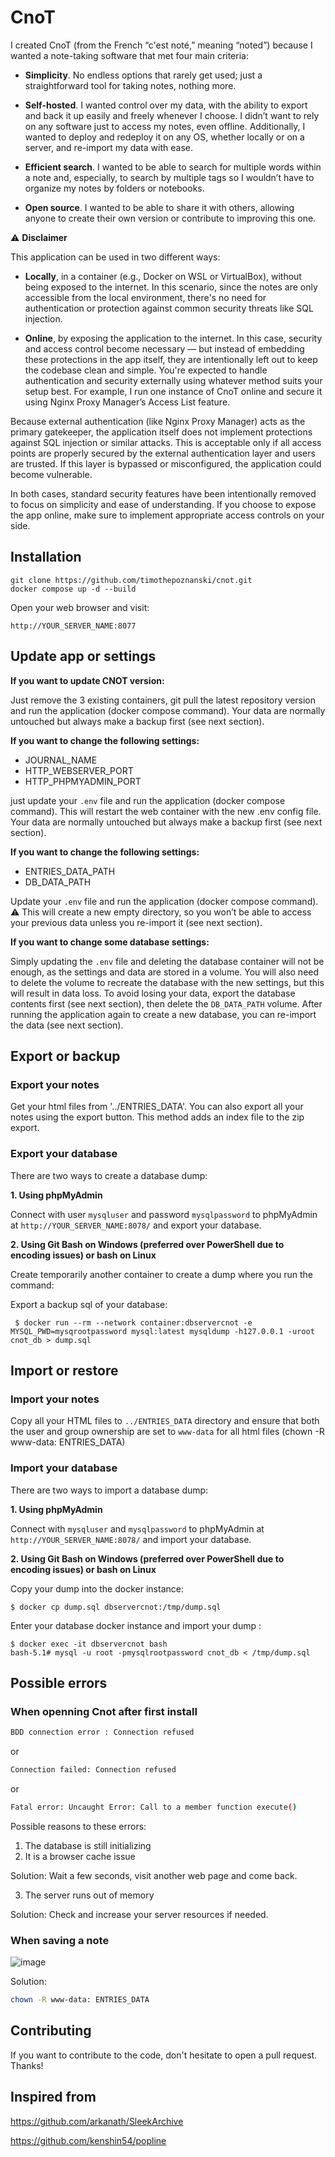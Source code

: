 # CnoT

I created CnoT (from the French “c'est noté,” meaning “noted”) because I wanted a note-taking software that met four main criteria:

- **Simplicity**. No endless options that rarely get used; just a straightforward tool for taking notes, nothing more.
 
- **Self-hosted**. I wanted control over my data, with the ability to export and back it up easily and freely whenever I choose. I didn’t want to rely on any software just to access my notes, even offline. Additionally, I wanted to deploy and redeploy it on any OS, whether locally or on a server, and re-import my data with ease.
 
- **Efficient search**. I wanted to be able to search for multiple words within a note and, especially, to search by multiple tags so I wouldn’t have to organize my notes by folders or notebooks.
 
- **Open source**. I wanted to be able to share it with others, allowing anyone to create their own version or contribute to improving this one.

⚠️ **Disclaimer**

This application can be used in two different ways:

- **Locally**, in a container (e.g., Docker on WSL or VirtualBox), without being exposed to the internet. In this scenario, since the notes are only accessible from the local environment, there's no need for authentication or protection against common security threats like SQL injection.

- **Online**, by exposing the application to the internet. In this case, security and access control become necessary — but instead of embedding these protections in the app itself, they are intentionally left out to keep the codebase clean and simple. You're expected to handle authentication and security externally using whatever method suits your setup best. For example, I run one instance of CnoT online and secure it using Nginx Proxy Manager’s Access List feature.

Because external authentication (like Nginx Proxy Manager) acts as the primary gatekeeper, the application itself does not implement protections against SQL injection or similar attacks. This is acceptable only if all access points are properly secured by the external authentication layer and users are trusted. If this layer is bypassed or misconfigured, the application could become vulnerable.

In both cases, standard security features have been intentionally removed to focus on simplicity and ease of understanding. If you choose to expose the app online, make sure to implement appropriate access controls on your side.

## Installation
 
```
git clone https://github.com/timothepoznanski/cnot.git
docker compose up -d --build
```

Open your web browser and visit:

`http://YOUR_SERVER_NAME:8077`


## Update app or settings

**If you want to update CNOT version:** 

Just remove the 3 existing containers, git pull the latest repository version and run the application (docker compose command). Your data are normally untouched but always make a backup first (see next section).

**If you want to change the following settings:** 

- JOURNAL_NAME
- HTTP_WEBSERVER_PORT
- HTTP_PHPMYADMIN_PORT

just update your `.env` file and run the application (docker compose command). This will restart the web container with the new .env config file. Your data are normally untouched but always make a backup first (see next section).

**If you want to change the following settings:** 

- ENTRIES_DATA_PATH
- DB_DATA_PATH

Update your `.env` file and run the application (docker compose command). ⚠️ This will create a new empty directory, so you won’t be able to access your previous data unless you re-import it (see next section).

**If you want to change some database settings:**

Simply updating the `.env` file and deleting the database container will not be enough, as the settings and data are stored in a volume. You will also need to delete the volume to recreate the database with the new settings, but this will result in data loss. To avoid losing your data, export the database contents first (see next section), then delete the `DB_DATA_PATH` volume. After running the application again to create a new database, you can re-import the data (see next section). 

## Export or backup

### Export your notes ###

Get your html files from '../ENTRIES_DATA'. You can also export all your notes using the export button. This method adds an index file to the zip export.

### Export your database ###

There are two ways to create a database dump:

**1. Using phpMyAdmin**

Connect with user `mysqluser` and password `mysqlpassword` to phpMyAdmin at `http://YOUR_SERVER_NAME:8078/` and export your database.

**2. Using Git Bash on Windows (preferred over PowerShell due to encoding issues) or bash on Linux**

Create temporarily another container to create a dump where you run the command:

  Export a backup sql of your database: 
  
  ```
   $ docker run --rm --network container:dbservercnot -e MYSQL_PWD=mysqrootpassword mysql:latest mysqldump -h127.0.0.1 -uroot cnot_db > dump.sql
  ```

## Import or restore

### Import your notes ### 

Copy all your HTML files to `../ENTRIES_DATA` directory and ensure that both the user and group ownership are set to `www-data` for all html files (chown -R www-data: ENTRIES_DATA)

### Import your database ### 

There are two ways to import a database dump:

**1. Using phpMyAdmin**

Connect with `mysqluser` and `mysqlpassword` to phpMyAdmin at `http://YOUR_SERVER_NAME:8078/` and import your database.

**2. Using Git Bash on Windows (preferred over PowerShell due to encoding issues) or bash on Linux**

  Copy your dump into the docker instance:

  ```
  $ docker cp dump.sql dbservercnot:/tmp/dump.sql
  ```

  Enter your database docker instance and import your dump :
  
  ```
  $ docker exec -it dbservercnot bash
  bash-5.1# mysql -u root -pmysqlrootpassword cnot_db < /tmp/dump.sql
  ```

## Possible errors

### When openning Cnot after first install
 
 ```bash
BDD connection error : Connection refused
 ```

or

 ```bash
Connection failed: Connection refused
 ```

or 

 ```bash
Fatal error: Uncaught Error: Call to a member function execute()
 ```

Possible reasons to these errors:

1. The database is still initializing
2. It is a browser cache issue

Solution: Wait a few seconds, visit another web page and come back.

3. The server runs out of memory
   
Solution: Check and increase your server resources if needed.

### When saving a note

![image](https://github.com/user-attachments/assets/ab68d476-68bc-4d16-b5b7-dfc41480bef9)

Solution:

 ```bash
chown -R www-data: ENTRIES_DATA
 ```

## Contributing 

If you want to contribute to the code, don't hesitate to open a pull request. Thanks!

## Inspired from

https://github.com/arkanath/SleekArchive
 
https://github.com/kenshin54/popline
